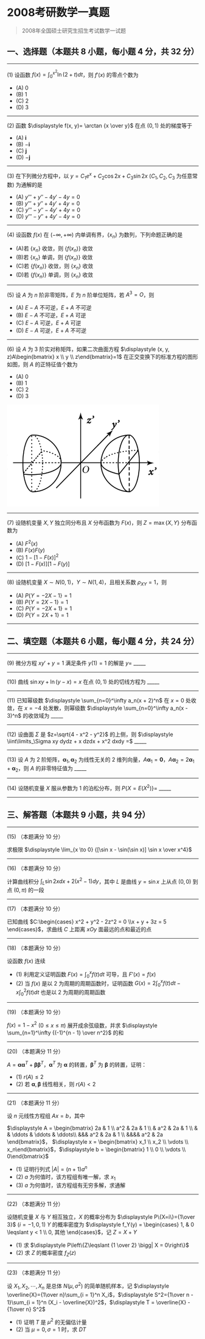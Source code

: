 # 2008考研数学一真题

[annotation]: <id> (d11d60a5-4c65-4457-a5b1-5c3567b11978)
[annotation]: <status> (public)
[annotation]: <create_time> (2021-03-08 15:23:31)
[annotation]: <category> (数学理论)
[annotation]: <tags> (考研数学)
[annotation]: <comments> (true)
[annotation]: <topic> (考研数学一真题)
[annotation]: <index> (-2008)
[annotation]: <url> (http://blog.ccyg.studio/article/78583390-c778-4435-b7d8-00a2d9aca048)

> 2008年全国硕士研究生招生考试数学一试题

## 一、选择题（本题共 8 小题，每小题 4 分，共 32 分）

---

(1) 设函数 $\displaystyle f(x) = \int_0^{x^2} \ln(2 + t) dt$，则 $f'(x)$ 的零点个数为

- (A) $0$ 
- (B) $1$
- (C) $2$
- (D) $3$

---

(2) 函数 $\displaystyle f(x, y)= \arctan {x \over y}$ 在点 $(0,1)$ 处的梯度等于

- (A) $\boldsymbol{i}$
- (B) $-\boldsymbol{i}$
- (C) $\boldsymbol{j}$ 
- (D) $-\boldsymbol{j}$

---

(3) 在下列微分方程中，以 $y = C_1e^x + C_2\cos 2x + C_3 \sin 2x$ ($C_1, C_2,C_3$ 为任意常数) 为通解的是


- (A) $y''' + y'' - 4y' - 4y = 0$
- (B) $y''' + y'' + 4y' + 4y = 0$
- (C) $y''' - y'' - 4y' + 4y = 0$
- (D) $y''' - y'' + 4y' - 4y = 0$

---

(4) 设函数 $f(x)$ 在 $(-\infty, +\infty)$ 内单调有界，$\{x_n\}$ 为数列，下列命题正确的是


- (A)若 $\{x_n\}$ 收敛，则 $\{f(x_n)\}$ 收敛 
- (B)若 $\{x_n\}$ 单调，则 $\{f(x_n)\}$ 收敛
- (C)若 $\{f(x_n)\}$ 收敛，则 $\{x_n\}$ 收敛
- (D)若 $\{f(x_n)\}$ 单调，则 $\{x_n\}$ 收敛


---

(5) 设 $A$ 为 $n$ 阶非零矩阵，$E$ 为 $n$ 阶单位矩阵，若 $A^3 = O$，则

- (A) $E-A$ 不可逆，$E+A$ 不可逆
- (B) $E-A$ 不可逆，$E+A$ 可逆
- (C) $E-A$ 可逆，$E+A$ 可逆
- (D) $E-A$ 可逆，$E+A$ 不可逆

---

(6) 设 $A$ 为 $3$ 阶实对称矩阵，如果二次曲面方程 $\displaystyle (x, y, z)A\begin{bmatrix} x \\ y \\ z\end{bmatrix}=1$ 在正交变换下的标准方程的图形如图，则 $A$ 的正特征值个数为

- (A) $0$
- (B) $1$
- (C) $2$
- (D) $3$

<img class='ui image' src="./images/2008-1.png" style='max-width: 100%; width: 400px'/>

---

(7) 设随机变量 $X,Y$ 独立同分布且 $X$ 分布函数为 $F(x)$，则 $Z = \max\{X, Y\}$ 分布函数为


- (A) $F^2(x)$
- (B) $F(x)F(y)$
- (C) $1-[1-F(x)]^2$
- (D) $[1-F(x)][1-F(y)]$

---

(8) 设随机变量 $X \sim N(0, 1)$，$Y\sim N(1, 4)$，且相关系数 $\rho_{XY} = 1$，则

- (A) $P\{Y = -2X - 1\} = 1$
- (B) $P\{Y = 2X - 1\} = 1$
- (C) $P\{Y = -2X + 1\} = 1$
- (D) $P\{Y = 2X + 1\} = 1$


---

## 二、填空题（本题共 6 小题，每小题 4 分，共 24 分）

---

(9) 微分方程 $xy' + y = 1$ 满足条件 $y(1) = 1$ 的解是 $y=$  \_\_\_\_\_

---

(10) 曲线 $\sin xy + \ln(y - x) = x$ 在点 $(0, 1)$ 处的切线方程为  \_\_\_\_\_

---

(11) 已知幂级数 $\displaystyle \sum_{n=0}^\infty a_n(x + 2)^n$ 在 $x=0$ 处收敛，在 $x = -4$ 处发散，则幂级数 $\displaystyle \sum_{n=0}^\infty a_n(x - 3)^n$ 的收敛域为  \_\_\_\_\_

---

(12) 设曲面 $\Sigma$ 是 $z=\sqrt{4 - x^2 - y^2}$ 的上侧，则 $\displaystyle \iint\limits_\Sigma xy dydz + x dzdx + x^2 dxdy =$  \_\_\_\_\_ 

---

(13) 设 $A$ 为 $2$ 阶矩阵，$\boldsymbol{\alpha}_1,\boldsymbol{\alpha}_2$ 为线性无关的 $2$ 维列向量，$A\boldsymbol{\alpha}_1=\boldsymbol{0}$，$A\boldsymbol{\alpha}_2=2\boldsymbol{\alpha}_1 + \boldsymbol{\alpha}_2$，则 $A$ 的非零特征值为  \_\_\_\_\_

---

(14) 设随机变量 $X$ 服从参数为 $1$ 的泊松分布，则 $P\{X=E(X^2)\}=$  \_\_\_\_\_

---

## 三、解答题（本题共 9 小题，共 94 分）

---

(15) （本题满分 10 分）

求极限 $\displaystyle \lim_{x \to 0} {[\sin x - \sin(\sin x)] \sin x \over x^4}$

---

(16) （本题满分 10 分）

计算曲线积分 $\displaystyle \int_L \sin 2x dx + 2(x^2 - 1)dy$，其中 $L$ 是曲线 $y=\sin x$ 上从点 $(0, 0)$ 到点 $(0, \pi)$ 的一段

---

(17) （本题满分 10 分）

已知曲线 $C:\begin{cases} x^2 + y^2 - 2z^2 = 0 \\x + y + 3z = 5 \end{cases}$，求曲线 $C$ 上距离 $xOy$ 面最远的点和最近的点

---

(18) （本题满分 10 分）

设函数 $f(x)$ 连续

- (1) 利用定义证明函数 $\displaystyle F(x) = \int_0^xf(t) dt$ 可导，且 $F'(x)=f(x)$
- (2) 当 $f(x)$ 是以 $2$ 为周期的周期函数时，证明函数 $\displaystyle G(x) = 2\int_0^xf(t) dt - x\int_0^2f(t) dt$ 也是以 $2$ 为周期的周期函数

---

(19) （本题满分 10 分）

$f(x) = 1 - x^2$ $(0 \leqslant x \leqslant \pi)$ 展开成余弦级数，并求 $\displaystyle \sum_{n=1}^\infty {(-1)^{n - 1} \over n^2}$ 的和

---

(20) （本题满分 11 分）

$A=\boldsymbol{\alpha}\boldsymbol{\alpha}^T + \boldsymbol{\beta}\boldsymbol{\beta}^T$，$\boldsymbol{\alpha}^T$ 为 $\boldsymbol{\alpha}$ 的转置，$\boldsymbol{\beta}^T$ 为 $\boldsymbol{\beta}$ 的转置，证明：

- (1) $r(A) \leqslant 2$
- (2) 若 $\boldsymbol{\alpha},\boldsymbol{\beta}$ 线性相关，则 $r(A) < 2$

---

(21) （本题满分 11 分）

设 $n$ 元线性方程组 $Ax = b$，其中

$\displaystyle A = \begin{bmatrix} 2a & 1 \\ a^2 & 2a & 1 \\ & a^2 & 2a & 1 \\ & & \ddots & \ddots & \ddots\\ &&& a^2 & 2a & 1 \\ &&&& a^2 & 2a \end{bmatrix}$， $\displaystyle x = \begin{bmatrix} x_1 \\ x_2 \\ \vdots \\ x_n\end{bmatrix}$，$\displaystyle b = \begin{bmatrix} 1 \\ 0 \\ \vdots \\ 0\end{bmatrix}$

- (1) 证明行列式 $|A| = (n + 1)a^n$
- (2) $a$ 为何值时，该方程组有唯一解，求 $x_1$
- (3) $a$ 为何值时，该方程组有无穷多解，求通解

---

(22) （本题满分 11 分）

设随机变量 $X$ 与 $Y$ 相互独立，$X$ 的概率分布为 $\displaystyle P\{X=i\}={1\over 3}$ $(i = -1, 0, 1)$ $Y$ 的概率密度为 $\displaystyle f_Y(y) = \begin{cases} 1, & 0 \leqslant y < 1 \\ 0, 其他 \end{cases}$，记 $Z=X+Y$

- (1) 求 $\displaystyle P\left\{Z\leqslant {1 \over 2} \bigg| X = 0\right\}$
- (2) 求 $Z$ 的概率密度 $f_Z(z)$

---

(23) （本题满分 11 分）

设 $X_1, X_2, \cdots, X_n$ 是总体 $N(\mu, \sigma^2)$ 的简单随机样本，记 $\displaystyle \overline{X}={1\over n}\sum_{i = 1}^n X_i$，$\displaystyle S^2={1\over n - 1}\sum_{i = 1}^n (X_i - \overline{X})^2$，$\displaystyle T = \overline{X} - {1\over n} S^2$

- (1) 证明 $T$ 是 $\mu^2$ 的无偏估计量
- (2) 当 $\mu = 0, \sigma = 1$ 时，求 $DT$
